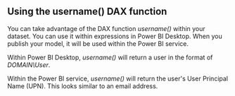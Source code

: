 ## Using the username() DAX function

You can take advantage of the DAX function <bpt id="p1">*</bpt>username()<ept id="p1">*</ept> within your dataset. You can use it within expressions in Power BI Desktop. When you publish your model, it will be used within the Power BI service.

Within Power BI Desktop, <bpt id="p1">*</bpt>username()<ept id="p1">*</ept> will return a user in the format of <bpt id="p2">*</bpt>DOMAIN\User<ept id="p2">*</ept>.

Within the Power BI service, <bpt id="p1">*</bpt>username()<ept id="p1">*</ept> will return the user's User Principal Name (UPN). This looks similar to an email address.